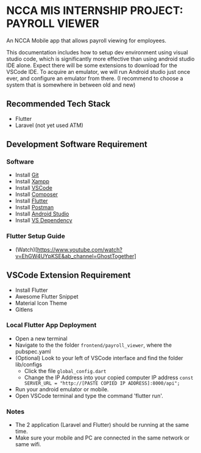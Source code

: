 # NCCA MIS INTERNSHIP PROJECT: PAYROLL VIEWER

An NCCA Mobile app that allows payroll viewing for employees.

This documentation includes how to setup dev environment using visual studio code, which is significantly more effective than using android studio IDE alone. Expect there will be some extensions to download for the VSCode IDE. To acquire an emulator, we will run Android studio just once ever, and configure an emulator from there. (I recommend to choose a system that is somewhere in between old and new)

## Recommended Tech Stack

- Flutter
- Laravel (not yet used ATM)

## Development Software Requirement

### Software

- Install [Git](https://git-scm.com/downloads)
- Install [Xampp](https://www.apachefriends.org/download.html) 
- Install [VSCode](https://code.visualstudio.com/)
- Install [Composer](https://getcomposer.org/download/)
- Install [Flutter](https://docs.flutter.dev/get-started/install)
- Install [Postman](https://www.postman.com/downloads/)
- Install [Android Studio](https://developer.android.com/studio)
- Install [VS Dependency](https://visualstudio.microsoft.com/downloads/#build-tools-for-visual-studio-2022)

### Flutter Setup Guide

- (Watch)[https://www.youtube.com/watch?v=EhGW4UYpKSE&ab_channel=GhostTogether]

## VSCode Extension Requirement

- Install Flutter
- Awesome Flutter Snippet
- Material Icon Theme
- Gitlens

### Local Flutter App Deployment

- Open a new terminal
- Navigate to the the folder `frontend/payroll_viewer`, where the pubspec.yaml
- (Optional) Look to your left of VSCode interface and find the folder lib/configs
  - Click the file `global_config.dart`
  - Change the IP Address into your copied computer IP address `const SERVER_URL = "http://[PASTE COPIED IP ADDRESS]:8000/api";`
- Run your android emulator or mobile.
- Open VSCode terminal and type the command 'flutter run'.

### Notes

- The 2 application (Laravel and Flutter) should be running at the same time.
- Make sure your mobile and PC are connected in the same network or same wifi.
